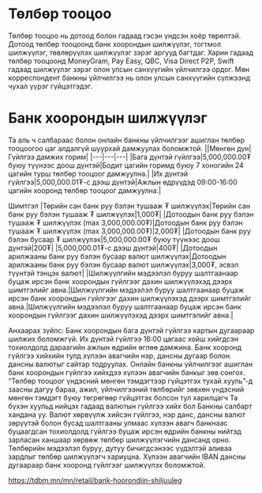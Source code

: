 
# Төлбөр тооцоо
Төлбөр тооцоо нь дотоод болон гадаад гэсэн үндсэн хоёр төрөлтэй. Дотоод төлбөр тооцоонд банк хоорондын шилжүүлэг, тогтмол шилжүүлэг, төвлөрүүлэх шилжүүлэг зэрэг аргууд багтдаг. Харин гадаад төлбөр тооцоонд MoneyGram, Pay Easy, QBC, Visa Direct P2P, Swift гадаад шилжүүлэг зэрэг олон улсын санхүүгийн үйлчилгээ ордог. Мөн корреспондент банкны үйлчилгээ нь олон улсын санхүүгийн сүлжээнд чухал үүрэг гүйцэтгэдэг.

# Банк хоорондын шилжүүлэг
Та аль ч салбараас болон онлайн банкны үйлчилгээг ашиглан төлбөр тооцоогоо цаг алдалгүй шуурхай дамжуулах боломжтой.
||Мөнгөн дүн|Гүйлгээ дамжих горим|
|---|---|---|
|Бага дүнтэй гүйлгээ|5,000,000.00₮ буюу түүнээс доош дүнтэй|Бодит цагийн горимд буюу 7 хоногийн 24 цагийн турш төлбөр тооцоог дамжуулна.|
|Их дүнтэй гүйлгээ|5,000,000.01₮-с дээш дүнтэй|Ажлын өдрүүдэд 09:00-16:00 цагийн хооронд төлбөр тооцоог дамжуулна.|

Шимтгэл
|Төрийн сан банк руу бэлэн тушааж ₮ шилжүүлэх|Төрийн сан банк руу бэлэн тушааж ₮ шилжүүлэх|1,000₮|
|Дотоодын банк руу бэлэн тушааж ₮ шилжүүлэх (max 3,000,000.00₮)|Дотоодын банк руу бэлэн тушааж ₮ шилжүүлэх (max 3,000,000.00₮)|2,000₮|
|Дотоодын банк руу бэлэн бусаар ₮ шилжүүлэх|5,000,000.00₮ буюу түүнээс доош дүнтэй|200₮|
|5,000,000.01₮-с дээш дүнтэй|400₮|
|Дотоодын арилжааны банк руу бэлэн бусаар валют шилжүүлэх|Дотоодын арилжааны банк руу бэлэн бусаар валют шилжүүлэх|3,000₮, эсвэл түүнтэй тэнцэх валют|
|Шилжүүлгийн мэдээлэл буруу шалтгаанаар буцаж ирсэн банк хоорондын гүйлгээг дахин шилжүүлэхэд дээрх шимтгэлийг авна.|Шилжүүлгийн мэдээлэл буруу шалтгаанаар буцаж ирсэн банк хоорондын гүйлгээг дахин шилжүүлэхэд дээрх шимтгэлийг авна.|Шилжүүлгийн мэдээлэл буруу шалтгаанаар буцаж ирсэн банк хоорондын гүйлгээг дахин шилжүүлэхэд дээрх шимтгэлийг авна.|

Анхаарах зүйлс:
Банк хоорондын бага дүнтэй гүйлгээ картын дугаараар шилжих боломжгүй.
Их дүнтэй гүйлгээ 16:00 цагаас хойш хийгдсэн тохиолдолд дараагийн ажлын өдрийн өглөө дамжина.
Банк хооронд гүйлгээ хийхийн тулд хүлээн авагчийн нэр, дансны дугаар болон дансны валютыг сайтар тодруулах.
Онлайн банкны үйлчилгээг ашиглан банк хоорондын гүйлгээ хийхдээ хүлээн авагчийн банкыг зөв сонгох.
“Төлбөр тооцоог үндэсний мөнгөн тэмдэгтээр гүйцэтгэх тухай хууль”-д заасны дагуу бараа, ажил, үйлчилгээний төлбөрийг зөвхөн үндэсний мөнгөн тэмдэгт буюу төгрөгөөр гүйцэтгэх болсон тул харилцагч Та бүхэн хуульд нийцэх гадаад валютын гүйлгээ хийх бол Банкны салбарт хандана уу.
Валют хөрвүүлж хийсэн гүйлгээ, нэр данс, дансны валют зөрүүтэй болон бусад шалтгааны улмаас хүлээн авагч банкнаас буцаагдсан тохиолдолд гүйлгээ буцаж ирсэн өдрийн банкны нийтэд зарласан ханшаар хөрвөж төлбөр шилжүүлэгчийн дансанд орно.
Төлбөрийн мэдээлэл буруу, дутуу бичигдсэнээс үүдэлтэй аливаа зардлыг төлбөр шилжүүлэгч хариуцна.
Хүлээн авагчийн IBAN дансны дугаараар банк хооронд гүйлгээг шилжүүлэх боломжтой.

https://tdbm.mn/mn/retail/bank-hoorondiin-shiljuuleg
